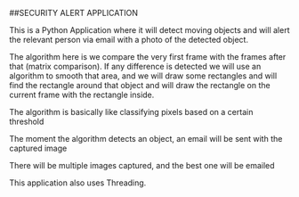 ##SECURITY ALERT APPLICATION

This is a Python Application where it will detect moving objects
and will alert the relevant person via email with a photo of the detected
object.

The algorithm here is we compare the very first frame with the frames after that (matrix comparison).
If any difference is detected we will use an algorithm to smooth that area, and we will draw some rectangles
and will find the rectangle around that object and will draw the rectangle on the current frame with the rectangle inside.

The algorithm is basically like classifying pixels based on a certain threshold

The moment the algorithm detects an object, an email will be sent with the captured image

There will be multiple images captured, and the best one will be emailed

This application also uses Threading.
